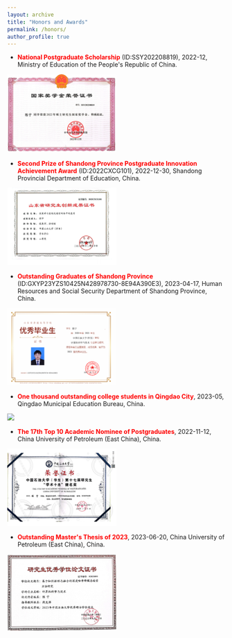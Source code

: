 ```yaml
---
layout: archive
title: "Honors and Awards"
permalink: /honors/
author_profile: true
---
```


* **<font color=red>National Postgraduate Scholarship</font>** (ID:SSY202208819), 2022-12, Ministry of Education of the People's Republic of China.
<img src="https://github.com/nchen93/nchen93.github.io/blob/master/_pages/zhengshu1.png" width=50%>

* **<font color=red>Second Prize of Shandong Province Postgraduate Innovation Achievement Award</font>** (ID:2022CXCG101), 2022-12-30, Shandong Provincial Department of Education, China.
<img src="山东省研究生创新成果证书.png" width=50%>

* **<font color=red>Outstanding Graduates of Shandong Province</font>** (ID:GXYP23YZS10425N428978730-8E94A390E3), 2023-04-17, Human Resources and Social Security Department of Shandong Province, China.
<img src="省级优秀毕业生证书.png" width=50%>

* **<font color=red>One thousand outstanding college students in Qingdao City</font>**, 2023-05, Qingdao Municipal Education Bureau, China.
<img src="青岛市千名优秀大学生.png" width=50%>

* **<font color=red>The 17th Top 10 Academic Nominee of Postgraduates</font>**, 2022-11-12, China University of Petroleum (East China), China.
<img src="2022年中国石油大学（华东）学术十杰提名奖.png" width=50%>

* **<font color=red>Outstanding Master's Thesis of 2023</font>**, 2023-06-20, China University of Petroleum (East China), China.
<img src="优秀硕士论文证书.PNG" width=50%>

